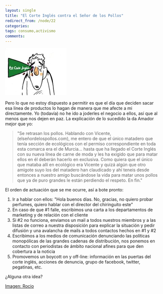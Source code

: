 ```yaml
---
layout: single
title: "El Corte Inglés contra el Señor de los Pollos"
redirect_from: /node/22
categories:
tags: consumo,activismo
comments: 
---
```

![](/images/posts/2010-01-21-el-corte-ingles-contra-el-senor-de-los-pollos/El-Corte-Ingles.jpg)

Pero lo que no estoy dispuesto a permitir es que el día que deciden sacar esa linea de productos lo hagan de manera que me afecte a mi directamente. Yo (todavía) no he ido a joderles el negocio a ellos, así que al menos que nos dejen en paz. La explicación de lo sucedido la da Amador mejor que yo:

> "Se retrasan los pollos. Hablando con Vicente, (elseñordelospollos.com), me entero de que el único matadero que tenía sección de ecológicos con el permiso correspondiente en toda esta comarca era el de Murcia… hasta que ha llegado el Corte Inglés con su nueva línea de carne de moda y les ha exigido que para matar ellos en él deberán hacerlo en exclusiva. Como quiera que el único que mataba allí en ecológico era Vicente y quizá algún que otro amigote suyo los del matadero han claudicado y ahí teneis desde entonces a nuestro amigo buscándose la vida para matar unos pollos que ya de puro grandes le están perdiendo el respeto. En fin."

El orden de actuación que se me ocurre, así a bote pronto:

1.  Ir a hablar con ellos: "Hola buenos días. No, gracias, no quiero probar perfumes, quiero hablar con el director del chiringuito este"
2.  En caso de que #1 falle, escribimos una carta a los departamentos de marketing y de relación con el cliente
3.  Si #2 no funciona, enviamos un mail a todos nuestros miembros y a las listas de correo a nuestra disposición para explicar la situación y pedir difusión y una avalancha de mails a todos contactos hechos en #1 y #2
4.  Escribimos a los medios de comunicación denunciando las políticas monopólicas de las grandes cadenas de distribución, nos ponemos en contacto con periodistas de ámbito nacional afines para que den cobertura a la noticia
5.  Promovemos un boycott on y off-line: información en las puertas del corte inglés, acciones de denuncia, grupo de facebook, twitter, pegatinas, etc.

¿Alguna otra idea?

[Imagen: Rocio](http://denuevoellaberinto.blogspot.com/2009/09/fiesta-grande.html)
